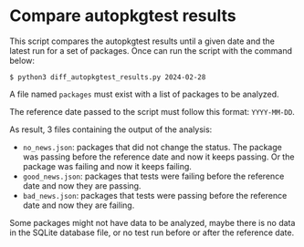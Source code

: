 # Compare autopkgtest results

This script compares the autopkgtest results until a given date and the latest
run for a set of packages. Once can run the script with the command below:

```
$ python3 diff_autopkgtest_results.py 2024-02-28
```

A file named `packages` must exist with a list of packages to be analyzed. 

The reference date passed to the script must follow this format: `YYYY-MM-DD`.

As result, 3 files containing the output of the analysis:

* `no_news.json`: packages that did not change the status. The package was
  passing before the reference date and now it keeps passing. Or the package
  was failing and now it keeps failing.
* `good_news.json`: packages that tests were failing before the reference date
  and now they are passing.
* `bad_news.json`: packages that tests were passing before the reference date
  and now they are failing.

Some packages might not have data to be analyzed, maybe there is no data in the
SQLite database file, or no test run before or after the reference date.
